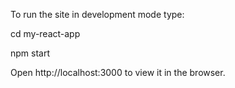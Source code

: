 To run the site in development mode type:


cd my-react-app


npm start

Open http://localhost:3000 to view it in the browser.
